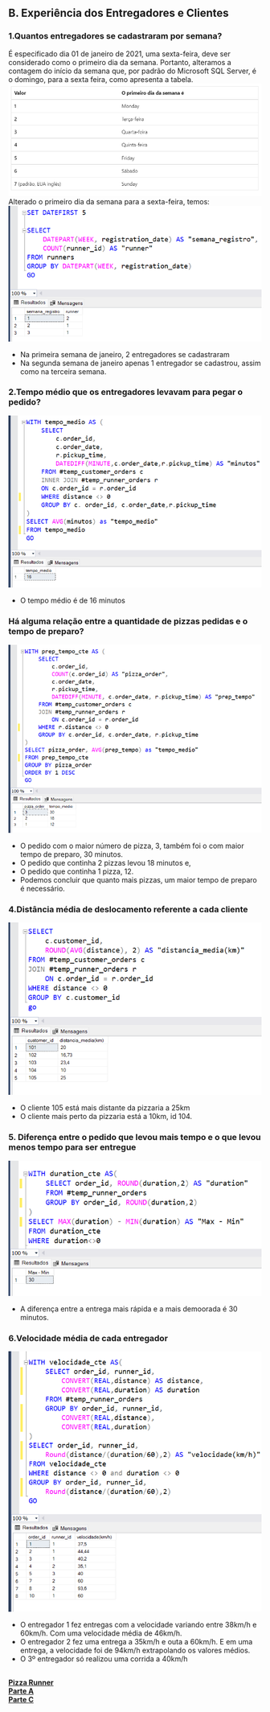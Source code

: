 ## B. Experiência dos Entregadores e Clientes

### 1.Quantos entregadores se cadastraram por semana?
É especificado dia 01 de janeiro de 2021, uma sexta-feira, deve ser considerado como o primeiro dia da semana.
Portanto, alteramos a contagem do início da semana que, por padrão do Microsoft SQL Server, é o domingo, 
para a sexta feira, como apresenta a tabela.
<img src="imagens/tabela_dia_semana.png">
Alterado o primeiro dia da semana para a sexta-feira, temos:
<img src="imagens/Parte_B/pizza_runnerB1.png">

* Na primeira semana de janeiro, 2 entregadores se cadastraram
* Na segunda semana de janeiro apenas 1 entregador se cadastrou, assim como na terceira semana.

### 2.Tempo médio que os entregadores levavam para pegar o pedido?
<img src="imagens/Parte_B/pizza_runnerB2.png">

* O tempo médio é de 16 minutos

### Há alguma relação entre a quantidade de pizzas pedidas e o tempo de preparo?
<img src="imagens/Parte_B/pizza_runnerB3.png">

* O pedido com o maior número de pizza, 3, também foi o com maior tempo de preparo, 30 minutos.
* O pedido que continha 2 pizzas levou 18 minutos e,
* O pedido que continha 1 pizza, 12.
* Podemos concluir que quanto mais pizzas, um maior tempo de preparo é necessário.
  
### 4.Distância média de deslocamento referente a cada cliente
<img src="imagens/Parte_B/pizza_runnerB4.png">

* O cliente 105 está mais distante da pizzaria a 25km
* O cliente mais perto da pizzaria está a 10km, id 104.

### 5. Diferença entre o pedido que levou mais tempo e o que levou menos tempo para ser entregue
<img src="imagens/Parte_B/pizza_runnerB5.png">

* A diferença entre a entrega mais rápida e a mais demoorada é 30 minutos.

### 6.Velocidade média de cada entregador
<img src="imagens/Parte_B/pizza_runnerB6.png">

* O entregador 1 fez entregas com a velocidade variando entre 38km/h e 60km/h. Com uma velocidade média  de 46km/h.
* O entregador 2 fez uma entrega a 35km/h e outa a 60km/h. E em uma entrega, a velocidade foi de 94km/h extrapolando os valores médios.
* O 3º entregador só realizou uma corrida a 40km/h


##
**[Pizza Runner](https://github.com/nadinne94/pizza_runner.md)** <br>
**[Parte A ](https://github.com/nadinne94/parte_A.md)** <br>
**[Parte C](https://github.com/nadinne94/parte_C.md)**


